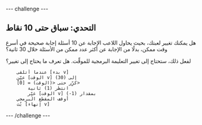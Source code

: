 --- challenge ---
## التحدي: سباق حتى 10 نقاط
هل يمكنك تغيير لعبتك، بحيث يحاول اللاعب الإجابة عن 10 أسئلة إجابة صحيحة في أسرع وقت ممكن، بدلًا من الإجابة عن أكثر عدد ممكن من الأسئلة خلال 30 ثانية؟

لفعل ذلك، ستحتاج إلى تغيير التعليمة البرمجية للموقِّت. هل تعرف ما يحتاج إلى تغيير؟

```blocks
	عندما أتلقى [بدء v]
	عيِّن [الوقت v] إلى (30)
	كرِّر حتى <(الوقت) = [0]>
		انتظر (1) ثانية
		غيِّر [الوقت v] بمقدار (1-)
	أوقف المقطع البرمجي
	بُث [إنهاء v]
```




--- /challenge ---